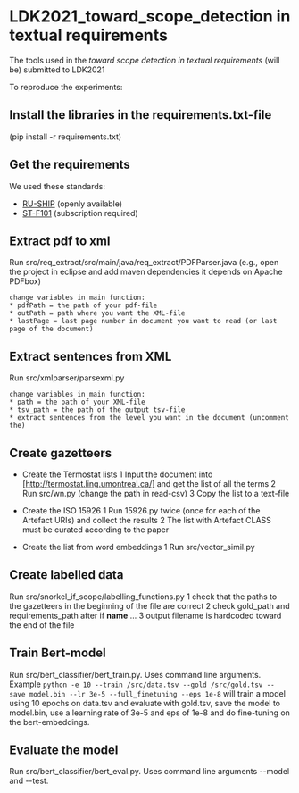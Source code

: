 # LDK2021_toward_scope_detection in textual requirements
The tools used in the *toward scope detection in textual requirements* (will be) submitted to LDK2021

To reproduce the experiments:

## Install the libraries in the requirements.txt-file
(pip install -r requirements.txt)

## Get the requirements
We used these standards:
* [RU-SHIP](https://rules.dnvgl.com/ServiceDocuments/dnvgl/#!/industry/1/Maritime/1/DNV%20GL%20rules%20for%20classification:%20Ships%20(RU-SHIP)) (openly available)
* [ST-F101](https://oilgas.standards.dnvgl.com/download/dnvgl-st-f101-submarine-pipeline-systems) (subscription required)


## Extract pdf to xml
Run src/req_extract/src/main/java/req_extract/PDFParser.java (e.g., open the
    project in eclipse and add maven dependencies it depends on Apache PDFbox)

    change variables in main function:
    * pdfPath = the path of your pdf-file
    * outPath = path where you want the XML-file
    * lastPage = last page number in document you want to read (or last page of the document)

## Extract sentences from XML
Run src/xmlparser/parsexml.py

    change variables in main function:
    * path = the path of your XML-file
    * tsv_path = the path of the output tsv-file
    * extract sentences from the level you want in the document (uncomment the)

## Create gazetteers
* Create the Termostat lists
    1 Input the document into [http://termostat.ling.umontreal.ca/] and get the list of all the terms
    2 Run src/wn.py (change the path in read-csv)
    3 Copy the list to a text-file

* Create the ISO 15926
    1 Run 15926.py twice (once for each of the Artefact URIs) and collect the results
    2 The list with Artefact CLASS must be curated according to the paper

* Create the list from word embeddings
    1 Run src/vector_simil.py


## Create labelled data
Run src/snorkel_if_scope/labelling_functions.py
    1 check that the paths to the gazetteers in the beginning of the file are correct
    2 check gold_path and requirements_path after if __name__ ...
    3 output filename is hardcoded toward the end of the file


## Train Bert-model
Run src/bert_classifier/bert_train.py. Uses command line arguments.
Example ``python -e 10 --train /src/data.tsv --gold /src/gold.tsv --save model.bin --lr 3e-5 --full_finetuning --eps 1e-8``
will train a model using 10 epochs on data.tsv and evaluate with gold.tsv, save the model to model.bin, use a learning rate of 3e-5 and eps of 1e-8 and do fine-tuning on the bert-embeddings.


## Evaluate the model
Run src/bert_classifier/bert_eval.py. Uses command line arguments --model and --test.
